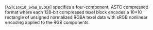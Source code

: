 [`ASTC10X10_SRGB_BLOCK`] specifies a four-component, ASTC
compressed format where each 128-bit compressed texel block encodes a
10×10 rectangle of unsigned normalized RGBA texel data with sRGB
nonlinear encoding applied to the RGB components.